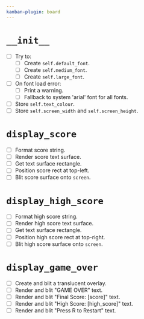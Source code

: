 ```yaml
---
kanban-plugin: board
---
```

# `__init__`
- [ ] Try to:
    - [ ] Create `self.default_font`.
    - [ ] Create `self.medium_font`.
    - [ ] Create `self.large_font`.
- [ ] On font load error:
    - [ ] Print a warning.
    - [ ] Fallback to system 'arial' font for all fonts.
- [ ] Store `self.text_colour`.
- [ ] Store `self.screen_width` and `self.screen_height`.

# `display_score`
- [ ] Format score string.
- [ ] Render score text surface.
- [ ] Get text surface rectangle.
- [ ] Position score rect at top-left.
- [ ] Blit score surface onto `screen`.

# `display_high_score`
- [ ] Format high score string.
- [ ] Render high score text surface.
- [ ] Get text surface rectangle.
- [ ] Position high score rect at top-right.
- [ ] Blit high score surface onto `screen`.

# `display_game_over`
- [ ] Create and blit a translucent overlay.
- [ ] Render and blit "GAME OVER" text.
- [ ] Render and blit "Final Score: [score]" text.
- [ ] Render and blit "High Score: [high_score]" text.
- [ ] Render and blit "Press R to Restart" text.